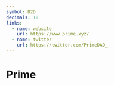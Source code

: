 ```yaml
---
symbol: D2D
decimals: 18
links:
  - name: website
    url: https://www.prime.xyz/
  - name: twitter
    url: https://twitter.com/PrimeDAO_
---
```


# Prime
